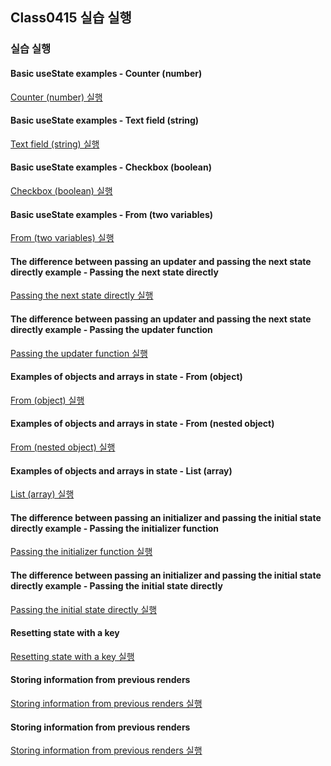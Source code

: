 ## Class0415 실습 실행

### 실습 실행

#### Basic useState examples - Counter (number)

<a href="https://dpwls03.github.io/React/0415/practice/Counter(number)build/" target="_blank">Counter (number) 실행</a>

#### Basic useState examples - Text field (string)

<a href="https://dpwls03.github.io/React/0415/practice/Textfield(string)build/" target="_blank">Text field (string) 실행</a>

#### Basic useState examples - Checkbox (boolean)

<a href="https://dpwls03.github.io/React/0415/practice/Checkbox(boolean)build/" target="_blank">Checkbox (boolean) 실행</a>

#### Basic useState examples - From (two variables)

<a href="https://dpwls03.github.io/React/0415/practice/From(twovariables)build/" target="_blank">From (two variables) 실행</a>

#### The difference between passing an updater and passing the next state directly example - Passing the next state directly

<a href="https://dpwls03.github.io/React/0415/practice/Passingthenextstateirectlybuild/" target="_blank">Passing the next state directly 실행</a>

#### The difference between passing an updater and passing the next state directly example - Passing the updater function

<a href="https://dpwls03.github.io/React/0415/practice/Passingtheupdaterfunctionbuild/" target="_blank">Passing the updater function 실행</a>

#### Examples of objects and arrays in state - From (object)

<a href="https://dpwls03.github.io/React/0415/practice/From(object)build/" target="_blank">From (object) 실행</a>

#### Examples of objects and arrays in state - From (nested object)

<a href="https://dpwls03.github.io/React/0415/practice/From(nestedobject)build/" target="_blank">From (nested object) 실행</a>

#### Examples of objects and arrays in state - List (array)

<a href="https://dpwls03.github.io/React/0415/practice/List(array)build/" target="_blank">List (array) 실행</a>

#### The difference between passing an initializer and passing the initial state directly example - Passing the initializer function

<a href="https://dpwls03.github.io/React/0415/practice/Passingtheinitializerfunctionbuild/" target="_blank">Passing the initializer function 실행</a>

#### The difference between passing an initializer and passing the initial state directly example - Passing the initial state directly

<a href="https://dpwls03.github.io/React/0415/practice/Passingtheinitialstatedirectlybuild/" target="_blank">Passing the initial state directly 실행</a>

#### Resetting state with a key

<a href="https://dpwls03.github.io/React/0415/practice/Resettingstatewithakeybuild/" target="_blank">Resetting state with a key 실행</a>

#### Storing information from previous renders

<a href="https://dpwls03.github.io/React/0415/practice/Storinginformationfrompreviousrendersbuild/" target="_blank">Storing information from previous renders 실행</a>

#### Storing information from previous renders

<a href="https://dpwls03.github.io/React/0415/practice/Storinginformationfrompreviousrendersbuild/" target="_blank">Storing information from previous renders 실행</a>
